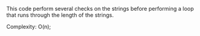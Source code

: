 This code perform several checks on the strings before performing a loop that runs through the length of the strings.

Complexity: O(n);